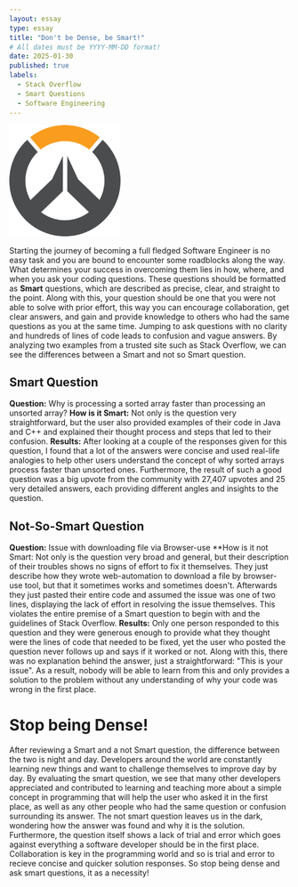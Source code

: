 ```yaml
---
layout: essay
type: essay
title: "Don't be Dense, be Smart!"
# All dates must be YYYY-MM-DD format!
date: 2025-01-30
published: true
labels:
  - Stack Overflow
  - Smart Questions
  - Software Engineering
---
```


<img width="200px" class="rounded float-start pe-4" src="../img/Overwatch_circle_logo.svg.png">

Starting the journey of becoming a full fledged Software Engineer is no easy task and you are bound to encounter some roadblocks along the way. What determines your success in overcoming them lies in how, where, and when you ask your coding questions. These questions should be formatted as **Smart** questions, which are described as precise, clear, and straight to the point. Along with this, your question should be one that you were not able to solve with prior effort, this way you can encourage collaboration, get clear answers, and gain and provide knowledge to others who had the same questions as you at the same time. 
Jumping to ask questions with no clarity and hundreds of lines of code leads to confusion and vague answers. By analyzing two examples from a trusted site such as Stack Overflow, we can see the differences between a Smart and not so Smart question.


## Smart Question 
**Question:** Why is processing a sorted array faster than processing an unsorted array?
**How is it Smart:** Not only is the question very straightforward, but the user also provided examples of their code in Java and C++ and explained their thought process and steps that led to their confusion. 
**Results:** After looking at a couple of the responses given for this question, I found that a lot of the answers were concise and used real-life analogies to help other users understand the concept of why sorted arrays process faster than unsorted ones.
Furthermore, the result of such a good question was a big upvote from the community with 27,407 upvotes and 25 very detailed answers, each providing different angles and insights to the question. 


## Not-So-Smart Question
**Question:** Issue with downloading file via Browser-use
**How is it not Smart: Not only is the question very broad and general, but their description of their troubles shows no signs of effort to fix it themselves. They just describe how they wrote web-automation to download a file by browser-use tool, but that it sometimes works and sometimes doesn't. Afterwards they just pasted their entire code and assumed the issue was one of two lines, displaying the lack of effort in resolving the issue themselves. This violates the entire premise of a Smart question to begin with and the guidelines of Stack Overflow.
**Results:** Only one person responded to this question and they were generous enough to provide what they thought were the lines of code that needed to be fixed, yet the user who posted the question never follows up and says if it worked or not. Along with this, there was no explanation behind the answer, just a straightforward: "This is your issue". As a result, nobody will be able to learn from this and only provides a solution to the problem without any understanding of why your code was wrong in the first place.

# Stop being Dense!
After reviewing a Smart and a not Smart question, the difference between the two is night and day. Developers around the world are constantly learning new things and want to challenge themselves to improve day by day. By evaluating the smart question, we see that many other developers appreciated and contributed to learning and teaching more about a simple concept in programming 
that will help the user who asked it in the first place, as well as any other people who had the same question or confusion surrounding its answer. The not smart question leaves us in the dark, wondering how the answer was found and why it is the solution. Furthermore, the question itself shows a lack of trial and error which goes against everything a software developer should be in the first place. 
Collaboration is key in the programming world and so is trial and error to recieve concise and quicker solution responses. So stop being dense and ask smart questions, it as a necessity! 
